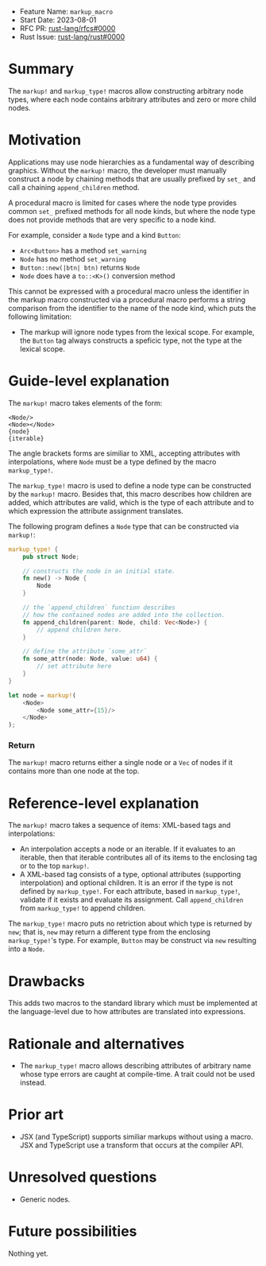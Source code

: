 - Feature Name: `markup_macro`
- Start Date: 2023-08-01
- RFC PR: [rust-lang/rfcs#0000](https://github.com/rust-lang/rfcs/pull/0000)
- Rust Issue: [rust-lang/rust#0000](https://github.com/rust-lang/rust/issues/0000)

# Summary
[summary]: #summary

The `markup!` and `markup_type!` macros allow constructing arbitrary node types, where each node contains arbitrary attributes and zero or more child nodes.

# Motivation
[motivation]: #motivation

Applications may use node hierarchies as a fundamental way of describing graphics. Without the `markup!` macro, the developer must manually construct a node by chaining methods that are usually prefixed by `set_` and call a chaining `append_children` method.

A procedural macro is limited for cases where the node type provides common `set_` prefixed methods for all node kinds, but where the node type does not provide methods that are very specific to a node kind.

For example, consider a `Node` type and a kind `Button`:

- `Arc<Button>` has a method `set_warning`
- `Node` has no method `set_warning`
- `Button::new(|btn| btn)` returns `Node`
- `Node` does have a `to::<K>()` conversion method

This cannot be expressed with a procedural macro unless the identifier in the markup macro constructed via a procedural macro performs a string comparison from the identifier to the name of the node kind, which puts the following limitation:

- The markup will ignore node types from the lexical scope. For example, the `Button` tag always constructs a speficic type, not the type at the lexical scope.

# Guide-level explanation
[guide-level-explanation]: #guide-level-explanation

The `markup!` macro takes elements of the form:

```plain
<Node/>
<Node></Node>
{node}
{iterable}
```

The angle brackets forms are similiar to XML, accepting attributes with interpolations, where `Node` must be a type defined by the macro `markup_type!`.

The `markup_type!` macro is used to define a node type can be constructed by the `markup!` macro. Besides that, this macro describes how children are added, which attributes are valid, which is the type of each attribute and to which expression the attribute assignment translates.

The following program defines a `Node` type that can be constructed via `markup!`:

```rust
markup_type! {
    pub struct Node;

    // constructs the node in an initial state.
    fn new() -> Node {
        Node
    }

    // the `append_children` function describes
    // how the contained nodes are added into the collection.
    fn append_children(parent: Node, child: Vec<Node>) {
        // append children here.
    }

    // define the attribute `some_attr`
    fn some_attr(node: Node, value: u64) {
        // set attribute here
    }
}

let node = markup!(
    <Node>
        <Node some_attr={15}/>
    </Node>
);
```

### Return

The `markup!` macro returns either a single node or a `Vec` of nodes if it contains more than one node at the top.

# Reference-level explanation
[reference-level-explanation]: #reference-level-explanation

The `markup!` macro takes a sequence of items: XML-based tags and interpolations:

- An interpolation accepts a node or an iterable. If it evaluates to an iterable, then that iterable contributes all of its items to the enclosing tag or to the top `markup!`.
- A XML-based tag consists of a type, optional attributes (supporting interpolation) and optional children. It is an error if the type is not defined by `markup_type!`. For each attribute, based in `markup_type!`, validate if it exists and evaluate its assignment. Call `append_children` from `markup_type!` to append children.

The `markup_type!` macro puts no retriction about which type is returned by `new`; that is, `new` may return a different type from the enclosing `markup_type!`'s type. For example, `Button` may be construct via `new` resulting into a `Node`.

# Drawbacks
[drawbacks]: #drawbacks

This adds two macros to the standard library which must be implemented at the language-level due to how attributes are translated into expressions.

# Rationale and alternatives
[rationale-and-alternatives]: #rationale-and-alternatives

- The `markup_type!` macro allows describing attributes of arbitrary name whose type errors are caught at compile-time. A trait could not be used instead.

# Prior art
[prior-art]: #prior-art

- JSX (and TypeScript) supports similiar markups without using a macro. JSX and TypeScript use a transform that occurs at the compiler API.

# Unresolved questions
[unresolved-questions]: #unresolved-questions

- Generic nodes.

# Future possibilities
[future-possibilities]: #future-possibilities

Nothing yet.
